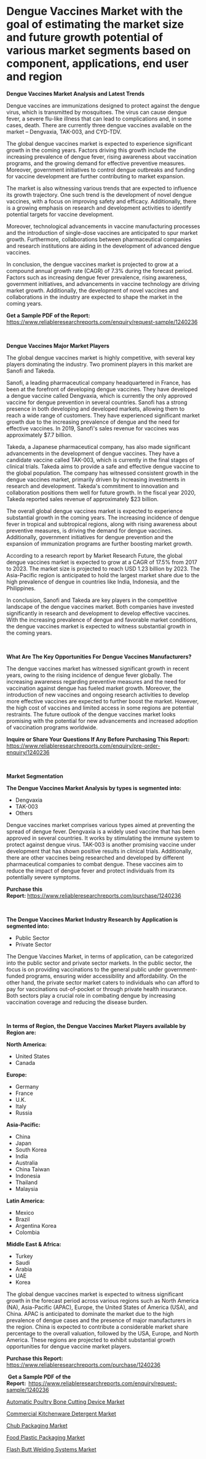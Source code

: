 <p><h1>Dengue Vaccines Market with the goal of estimating the market size and future growth potential of various market segments based on component, applications, end user and region</h1></p><p><strong>Dengue Vaccines Market Analysis and Latest Trends</strong></p>
<p><p>Dengue vaccines are immunizations designed to protect against the dengue virus, which is transmitted by mosquitoes. The virus can cause dengue fever, a severe flu-like illness that can lead to complications and, in some cases, death. There are currently three dengue vaccines available on the market – Dengvaxia, TAK-003, and CYD-TDV.</p><p>The global dengue vaccines market is expected to experience significant growth in the coming years. Factors driving this growth include the increasing prevalence of dengue fever, rising awareness about vaccination programs, and the growing demand for effective preventive measures. Moreover, government initiatives to control dengue outbreaks and funding for vaccine development are further contributing to market expansion.</p><p>The market is also witnessing various trends that are expected to influence its growth trajectory. One such trend is the development of novel dengue vaccines, with a focus on improving safety and efficacy. Additionally, there is a growing emphasis on research and development activities to identify potential targets for vaccine development.</p><p>Moreover, technological advancements in vaccine manufacturing processes and the introduction of single-dose vaccines are anticipated to spur market growth. Furthermore, collaborations between pharmaceutical companies and research institutions are aiding in the development of advanced dengue vaccines.</p><p>In conclusion, the dengue vaccines market is projected to grow at a compound annual growth rate (CAGR) of 7.3% during the forecast period. Factors such as increasing dengue fever prevalence, rising awareness, government initiatives, and advancements in vaccine technology are driving market growth. Additionally, the development of novel vaccines and collaborations in the industry are expected to shape the market in the coming years.</p></p>
<p><strong>Get a Sample PDF of the Report:&nbsp;</strong> <a href="https://www.reliableresearchreports.com/enquiry/request-sample/1240236">https://www.reliableresearchreports.com/enquiry/request-sample/1240236</a></p>
<p>&nbsp;</p>
<p><strong>Dengue Vaccines Major Market Players</strong></p>
<p><p>The global dengue vaccines market is highly competitive, with several key players dominating the industry. Two prominent players in this market are Sanofi and Takeda.</p><p>Sanofi, a leading pharmaceutical company headquartered in France, has been at the forefront of developing dengue vaccines. They have developed a dengue vaccine called Dengvaxia, which is currently the only approved vaccine for dengue prevention in several countries. Sanofi has a strong presence in both developing and developed markets, allowing them to reach a wide range of customers. They have experienced significant market growth due to the increasing prevalence of dengue and the need for effective vaccines. In 2019, Sanofi's sales revenue for vaccines was approximately $7.7 billion.</p><p>Takeda, a Japanese pharmaceutical company, has also made significant advancements in the development of dengue vaccines. They have a candidate vaccine called TAK-003, which is currently in the final stages of clinical trials. Takeda aims to provide a safe and effective dengue vaccine to the global population. The company has witnessed consistent growth in the dengue vaccines market, primarily driven by increasing investments in research and development. Takeda's commitment to innovation and collaboration positions them well for future growth. In the fiscal year 2020, Takeda reported sales revenue of approximately $23 billion.</p><p>The overall global dengue vaccines market is expected to experience substantial growth in the coming years. The increasing incidence of dengue fever in tropical and subtropical regions, along with rising awareness about preventive measures, is driving the demand for dengue vaccines. Additionally, government initiatives for dengue prevention and the expansion of immunization programs are further boosting market growth.</p><p>According to a research report by Market Research Future, the global dengue vaccines market is expected to grow at a CAGR of 17.5% from 2017 to 2023. The market size is projected to reach USD 1.23 billion by 2023. The Asia-Pacific region is anticipated to hold the largest market share due to the high prevalence of dengue in countries like India, Indonesia, and the Philippines.</p><p>In conclusion, Sanofi and Takeda are key players in the competitive landscape of the dengue vaccines market. Both companies have invested significantly in research and development to develop effective vaccines. With the increasing prevalence of dengue and favorable market conditions, the dengue vaccines market is expected to witness substantial growth in the coming years.</p></p>
<p>&nbsp;</p>
<p><strong>What Are The Key Opportunities For Dengue Vaccines Manufacturers?</strong></p>
<p><p>The dengue vaccines market has witnessed significant growth in recent years, owing to the rising incidence of dengue fever globally. The increasing awareness regarding preventive measures and the need for vaccination against dengue has fueled market growth. Moreover, the introduction of new vaccines and ongoing research activities to develop more effective vaccines are expected to further boost the market. However, the high cost of vaccines and limited access in some regions are potential restraints. The future outlook of the dengue vaccines market looks promising with the potential for new advancements and increased adoption of vaccination programs worldwide.</p></p>
<p><strong>Inquire or Share Your Questions If Any Before Purchasing This Report:</strong> <a href="https://www.reliableresearchreports.com/enquiry/pre-order-enquiry/1240236">https://www.reliableresearchreports.com/enquiry/pre-order-enquiry/1240236</a></p>
<p>&nbsp;</p>
<p><strong>Market Segmentation</strong></p>
<p><strong>The Dengue Vaccines Market Analysis by types is segmented into:</strong></p>
<p><ul><li>Dengvaxia</li><li>TAK-003</li><li>Others</li></ul></p>
<p><p>Dengue vaccines market comprises various types aimed at preventing the spread of dengue fever. Dengvaxia is a widely used vaccine that has been approved in several countries. It works by stimulating the immune system to protect against dengue virus. TAK-003 is another promising vaccine under development that has shown positive results in clinical trials. Additionally, there are other vaccines being researched and developed by different pharmaceutical companies to combat dengue. These vaccines aim to reduce the impact of dengue fever and protect individuals from its potentially severe symptoms.</p></p>
<p><strong>Purchase this Report:&nbsp;</strong><a href="https://www.reliableresearchreports.com/purchase/1240236">https://www.reliableresearchreports.com/purchase/1240236</a></p>
<p>&nbsp;</p>
<p><strong>The Dengue Vaccines Market Industry Research by Application is segmented into:</strong></p>
<p><ul><li>Public Sector</li><li>Private Sector</li></ul></p>
<p><p>The Dengue Vaccines Market, in terms of application, can be categorized into the public sector and private sector markets. In the public sector, the focus is on providing vaccinations to the general public under government-funded programs, ensuring wider accessibility and affordability. On the other hand, the private sector market caters to individuals who can afford to pay for vaccinations out-of-pocket or through private health insurance. Both sectors play a crucial role in combating dengue by increasing vaccination coverage and reducing the disease burden.</p></p>
<p>&nbsp;</p>
<p><strong>In terms of Region, the Dengue Vaccines Market Players available by Region are:</strong></p>
<p>
    <p> <strong> North America: </strong>
        <ul>
            <li>United States</li>
            <li>Canada</li>
        </ul>
        </p> 
    <p> <strong> Europe: </strong>
        <ul>
            <li>Germany</li>
            <li>France</li>
            <li>U.K.</li>
            <li>Italy</li>
            <li>Russia</li>
        </ul>
        </p> 
    <p> <strong> Asia-Pacific: </strong>
        <ul>
            <li>China</li>
            <li>Japan</li>
            <li>South Korea</li>
            <li>India</li>
            <li>Australia</li>
            <li>China Taiwan</li>
            <li>Indonesia</li>
            <li>Thailand</li>
            <li>Malaysia</li>
        </ul>
        </p> 
    <p> <strong> Latin America: </strong>
        <ul>
            <li>Mexico</li>
            <li>Brazil</li>
            <li>Argentina Korea</li>
            <li>Colombia</li>
        </ul>
        </p> 
    <p> <strong> Middle East & Africa: </strong>
        <ul>
            <li>Turkey</li>
            <li>Saudi</li>
            <li>Arabia</li>
            <li>UAE</li>
            <li>Korea</li>
        </ul>
    </p>
    </p>
<p><p>The global dengue vaccines market is expected to witness significant growth in the forecast period across various regions such as North America (NA), Asia-Pacific (APAC), Europe, the United States of America (USA), and China. APAC is anticipated to dominate the market due to the high prevalence of dengue cases and the presence of major manufacturers in the region. China is expected to contribute a considerable market share percentage to the overall valuation, followed by the USA, Europe, and North America. These regions are projected to exhibit substantial growth opportunities for dengue vaccine market players.</p></p>
<p><strong>Purchase this Report: </strong><a href="https://www.reliableresearchreports.com/purchase/1240236">https://www.reliableresearchreports.com/purchase/1240236</a></p>
<p>&nbsp;<strong>Get a Sample PDF of the Report:&nbsp;&nbsp;</strong><a href="https://www.reliableresearchreports.com/enquiry/request-sample/1240236">https://www.reliableresearchreports.com/enquiry/request-sample/1240236</a></p>
<p><strong></strong></p>
<p><p><a href="https://medium.com/@krithi.reportprime/automatic-poultry-bone-cutting-device-market-analysis-and-sze-forecasted-for-period-from-2024-to-65d6059e6c2a">Automatic Poultry Bone Cutting Device Market</a></p><p><a href="https://medium.com/@krithi.reportprime/commercial-kitchenware-detergent-market-share-evolution-and-market-growth-trends-2024-2031-2e9a2c077a4e">Commercial Kitchenware Detergent Market</a></p><p><a href="https://github.com/guneycigdem35/Market-Research-Report-List-1/blob/main/chub-packaging-market.md">Chub Packaging Market</a></p><p><a href="https://github.com/mharielmesa/Market-Research-Report-List-1/blob/main/food-plastic-packaging-market.md">Food Plastic Packaging Market</a></p><p><a href="https://medium.com/@krithi.reportprime/flash-butt-welding-systems-market-outlook-industry-overview-and-forecast-2024-to-2031-fde2e63206d0">Flash Butt Welding Systems Market</a></p></p>